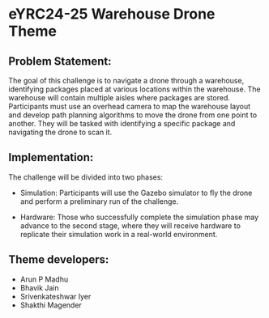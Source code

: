 # eYRC24-25 Warehouse Drone Theme

## Problem Statement:
The goal of this challenge is to navigate a drone through a warehouse, identifying packages placed at various locations within the warehouse. The warehouse will contain multiple aisles where packages are stored. Participants must use an overhead camera to map the warehouse layout and develop path planning algorithms to move the drone from one point to another. They will be tasked with identifying a specific package and navigating the drone to scan it.

## Implementation:
The challenge will be divided into two phases:
- Simulation: Participants will use the Gazebo simulator to fly the drone and perform a preliminary run of the challenge.

- Hardware: Those who successfully complete the simulation phase may advance to the second stage, where they will receive hardware to replicate their simulation work in a real-world environment.

## Theme developers:
- Arun P Madhu 
- Bhavik Jain
- Srivenkateshwar Iyer
- Shakthi Magender
